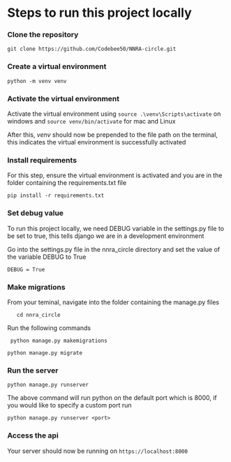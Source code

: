 # Steps to run this project locally

### Clone the repository

``` 
git clone https://github.com/Codebee50/NNRA-circle.git
```

### Create a virtual environment 
```
python -m venv venv 
```

### Activate the virtual environment
Activate the virtual environment using `source .\venv\Scripts\activate` on windows and `source venv/bin/activate`  for mac and Linux

After this, _venv_ should now be prepended to the file path on the terminal, this indicates the virtual environment is successfully activated

### Install requirements
For this step, ensure the virtual environment is activated and you are in the folder containing the requirements.txt file
```
pip install -r requirements.txt
```

### Set debug value
To run this project locally, we need DEBUG variable in the settings.py file to be set to true, this tells django we are in a development environment

Go into the settings.py file in the nnra_circle directory and set the value of the variable DEBUG to True
```
DEBUG = True 
```

### Make migrations 
From your teminal, navigate into the folder containing the manage.py files 

```
   cd nnra_circle
```

Run the following commands

``` 
 python manage.py makemigrations
```

```
python manage.py migrate
```

### Run the server 

``` 
python manage.py runserver
```

The above command will run python on the default port which is 8000, if you would like to specify a custom port run 
```
python manage.py runserver <port>
```

### Access the api

Your server should now be running on `https://localhost:8000`